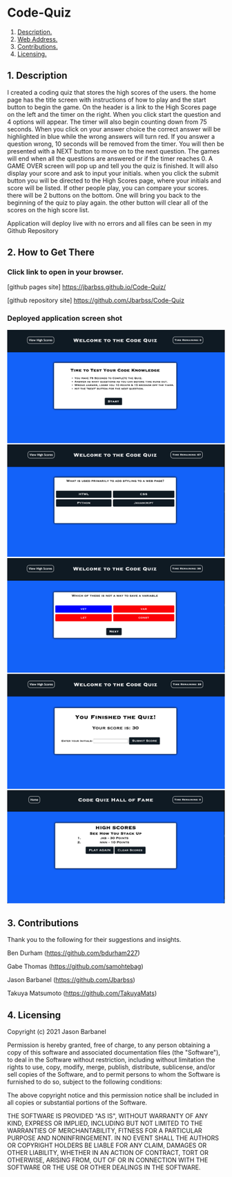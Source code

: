 # Code-Quiz

1. [ Description. ](#desc)
2. [ Web Address. ](#web-address)
3. [ Contributions. ](#contributions)
4. [ Licensing. ](#licensing)




<a name="desc"></a>
## 1. Description

I created a coding quiz that stores the high scores of the users.
the home page has the title screen with instructions of how to play and 
the start button to begin the game. On the header is a link to the High Scores page on 
the left and the timer on the right.
When you click start the question and 4 options will appear. The timer will also 
begin counting down from 75 seconds.
When you click on your answer choice the correct answer will be highlighted in blue
while the wrong answers will turn red. 
If you answer a question wrong, 10 seconds will be removed from the timer.
You will then be presented with a NEXT button to move on to the next question.
The games will end when all the questions are answered or if the timer reaches 0.
A GAME OVER screen will pop up and tell you the quiz is finished.
It will also display your score and ask to input your initials. 
when you click the submit button you will be directed to the High Scores page,
where your initials and score will be listed. 
If other people play, you can compare your scores.
there will be 2 buttons on the bottom. One will bring you back to the beginning of the quiz to play again.
the other button will clear all of the scores on the high score list.

Application will deploy live with no errors and all files can be seen in my Github Repository


<a name="web-address"></a>
## 2. How to Get There

### Click link to open in your browser.


[github pages site] https://jbarbss.github.io/Code-Quiz/

[github repository site] https://github.com/Jbarbss/Code-Quiz

### Deployed application screen shot

![ScreenShot](assets/images/code-quiz-Main.png "Main Page")
![ScreenShot](assets/images/code-quiz-Questions.png "Question Page")
![ScreenShot](assets/images/code-quiz-answers.png "Answers Page")
![ScreenShot](assets/images/code-quiz-gameover.png "Game Over Page")
![ScreenShot](assets/images/code-quiz-highscore.png "High Scores Page")



<a name="contributions"></a>
## 3. Contributions
Thank you to the following for their suggestions and insights.

Ben Durham (https://github.com/bdurham227)

Gabe Thomas (https://github.com/samohtebag)

Jason Barbanel (https://github.com/Jbarbss)

Takuya Matsumoto (https://github.com/TakuyaMats)


<a name="licensing"></a>
## 4. Licensing


Copyright (c) 2021 Jason Barbanel

Permission is hereby granted, free of charge, to any person obtaining a copy of this software and associated documentation files (the "Software"), to deal in the Software without restriction, including without limitation the rights to use, copy, modify, merge, publish, distribute, sublicense, and/or sell copies of the Software, and to permit persons to whom the Software is furnished to do so, subject to the following conditions:

The above copyright notice and this permission notice shall be included in all copies or substantial portions of the Software.

THE SOFTWARE IS PROVIDED "AS IS", WITHOUT WARRANTY OF ANY KIND, EXPRESS OR IMPLIED, INCLUDING BUT NOT LIMITED TO THE WARRANTIES OF MERCHANTABILITY, FITNESS FOR A PARTICULAR PURPOSE AND NONINFRINGEMENT. IN NO EVENT SHALL THE AUTHORS OR COPYRIGHT HOLDERS BE LIABLE FOR ANY CLAIM, DAMAGES OR OTHER LIABILITY, WHETHER IN AN ACTION OF CONTRACT, TORT OR OTHERWISE, ARISING FROM, OUT OF OR IN CONNECTION WITH THE SOFTWARE OR THE USE OR OTHER DEALINGS IN THE SOFTWARE.